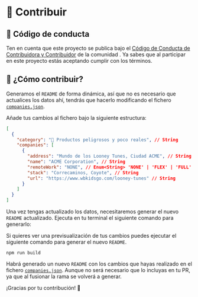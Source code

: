 # 📂 Contribuir

## 🤝 Código de conducta
Ten en cuenta que este proyecto se publica bajo el [Código de Conducta de Contribuidora y Contribuidor](https://github.com/MurciaDev/CODE_OF_CONDUCT) de la comunidad . Ya sabes que al participar en este proyecto estás aceptando cumplir con los términos.

## 🤔 ¿Cómo contribuir?

Generamos el `README` de forma dinámica, así que no es necesario que actualices los datos ahí, tendrás que hacerlo modificando el fichero [`companies.json`](./companies.json).

Añade tus cambios al fichero bajo la siguiente estructura:

```json
[
  {
    "category": "🧨 Productos peligrosos y poco reales", // String
    "companies": [
      {
        "address": "Mundo de los Looney Tunes, Ciudad ACME", // String
        "name": "ACME Corporation", // String
        "remoteWork": "NONE", // Enum<String> 'NONE' | 'FLEX' | 'FULL' 
        "stack": "Correcaminos, Coyote", // String
        "url": "https://www.wbkidsgo.com/looney-tunes" // String
      }
    ]
  }
]
```

Una vez tengas actualizado los datos, necesitaremos generar el nuevo `README` actualizado. Ejecuta en tu terminal el siguiente comando para generarlo:

Si quieres ver una previsualización de tus cambios puedes ejecutar el siguiente comando para generar el nuevo `README`. 
```node
npm run build
```

Habrá generado un nuevo `README` con los cambios que hayas realizado en el fichero [`companies.json`](./companies.json). Aunque no será necesario que lo incluyas en tu PR, ya que al fusionar la rama se volverá a generar.

¡Gracias por tu contribución! 🤘

